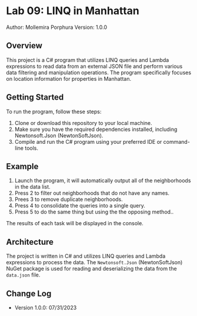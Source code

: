 # Lab 09: LINQ in Manhattan
Author: Mollemira Porphura
Version: 1.0.0

## Overview
This project is a C# program that utilizes LINQ queries and Lambda expressions to read data from an external JSON file and perform various data filtering and manipulation operations. The program specifically focuses on location information for properties in Manhattan.

## Getting Started
To run the program, follow these steps:

1. Clone or download this repository to your local machine.
2. Make sure you have the required dependencies installed, including Newtonsoft.Json (NewtonSoftJson).
3. Compile and run the C# program using your preferred IDE or command-line tools.

## Example

1. Launch the program, it will automatically output all of the neighborhoods in the data list.
2. Press 2 to filter out neighborhoods that do not have any names.
3. Prees 3 to remove duplicate neighborhoods.
4. Press 4 to consolidate the queries into a single query.
5. Press 5 to do the same thing but using the the opposing method..

The results of each task will be displayed in the console.

## Architecture
The project is written in C# and utilizes LINQ queries and Lambda expressions to process the data. The `Newtonsoft.Json` (NewtonSoftJson) NuGet package is used for reading and deserializing the data from the `data.json` file.

## Change Log
- Version 1.0.0: 07/31/2023
